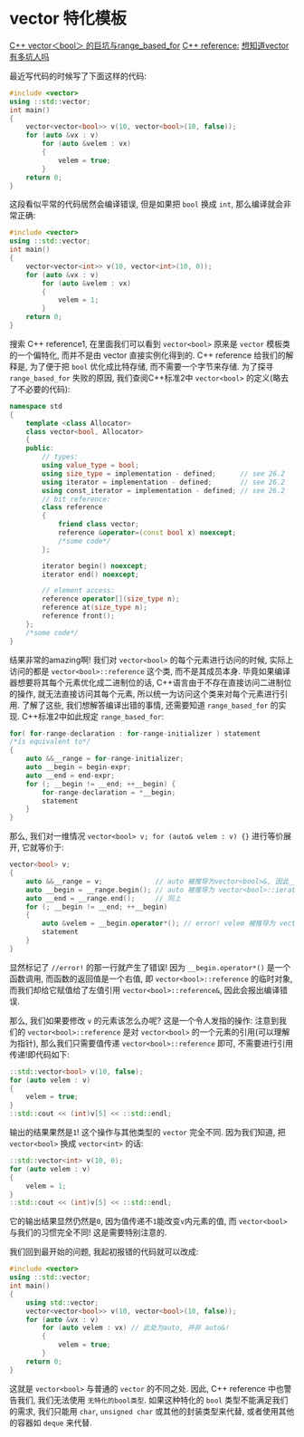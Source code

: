 # vector<bool> 特化模板

[C++ vector＜bool＞ 的巨坑与range_based_for](https://blog.csdn.net/Timothy6/article/details/110688913)
[C++ reference:](http://www.cplusplus.com/reference/vector/vector-bool/)
[想知道vector<bool>有多坑人吗](https://blog.csdn.net/x313695373/article/details/13966573)

最近写代码的时候写了下面这样的代码:

```cpp
#include <vector>
using ::std::vector;
int main()
{
    vector<vector<bool>> v(10, vector<bool>(10, false));
    for (auto &vx : v)
        for (auto &velem : vx)
        {
            velem = true;
        }
    return 0;
}
```

这段看似平常的代码居然会编译错误, 但是如果把 `bool` 换成 `int`, 那么编译就会非常正确:

```cpp
#include <vector>
using ::std::vector;
int main()
{
    vector<vector<int>> v(10, vector<int>(10, 0));
    for (auto &vx : v)
        for (auto &velem : vx)
        {
            velem = 1;
        }
    return 0;
}
```

搜索 C++ reference1, 在里面我们可以看到 `vector<bool>` 原来是 `vector` 模板类的一个偏特化,
而并不是由 vector 直接实例化得到的. C++ reference 给我们的解释是,
为了便于把 `bool` 优化成比特存储, 而不需要一个字节来存储.
为了探寻 `range_based_for` 失败的原因, 我们查阅C++标准2中 `vector<bool>` 的定义(略去了不必要的代码):

```cpp
namespace std
{
    template <class Allocator>
    class vector<bool, Allocator>
    {
    public:
        // types:
        using value_type = bool;
        using size_type = implementation - defined;      // see 26.2
        using iterator = implementation - defined;       // see 26.2
        using const_iterator = implementation - defined; // see 26.2
        // bit reference:
        class reference
        {
            friend class vector;
            reference &operator=(const bool x) noexcept;
            /*some code*/
        };

        iterator begin() noexcept;
        iterator end() noexcept;

        // element access:
        reference operator[](size_type n);
        reference at(size_type n);
        reference front();
    };
    /*some code*/
}
```

结果非常的amazing啊! 我们对 `vector<bool>` 的每个元素进行访问的时候,
实际上访问的都是 `vector<bool>::reference` 这个类, 而不是其成员本身.
毕竟如果编译器想要将其每个元素优化成二进制位的话,
C++语言由于不存在直接访问二进制位的操作, 就无法直接访问其每个元素,
所以统一为访问这个类来对每个元素进行引用.
了解了这些, 我们想解答编译出错的事情, 还需要知道 `range_based_for` 的实现.
C++标准2中如此规定 `range_based_for`:

```cpp
for( for-range-declaration : for-range-initializer ) statement
/*is equivalent to*/
{
    auto &&__range = for-range-initializer;
    auto __begin = begin-expr;
    auto __end = end-expr;
    for (; __begin != __end; ++__begin) {
        for-range-declaration = *__begin;
        statement
    }
}
```

那么, 我们对一维情况 `vector<bool> v; for (auto& velem : v) {}` 进行等价展开, 它就等价于:

```cpp
vector<bool> v;
{
    auto &&__range = v;             // auto 被推导为vector<bool>&, 因此__range为 auto&&&, 即auto&
    auto __begin = __range.begin(); // auto 被推导为 vector<bool>::ierator
    auto __end = __range.end();     // 同上
    for (; __begin != __end; ++__begin)
    {
        auto &velem = __begin.operator*(); // error! velem 被推导为 vector<bool>::reference&
        statement
    }
}
```

显然标记了 `//error!` 的那一行就产生了错误!
因为 `__begin.operator*()` 是一个函数调用,
而函数的返回值是一个右值, 即 `vector<bool>::reference` 的临时对象,
而我们却给它赋值给了左值引用 `vector<bool>::reference&`, 因此会报出编译错误.

那么, 我们如果要修改 `v` 的元素该怎么办呢? 这是一个令人发指的操作:
注意到我们的 `vector<bool>::reference` 是对 `vector<bool>` 的一个元素的引用(可以理解为指针),
那么我们只需要值传递 `vector<bool>::reference` 即可, 不需要进行引用传递!即代码如下:

```cpp
::std::vector<bool> v(10, false);
for (auto velem : v)
{
    velem = true;
}
::std::cout << (int)v[5] << ::std::endl;
```

输出的结果果然是`1`! 这个操作与其他类型的 `vector` 完全不同.
因为我们知道, 把 `vector<bool>` 换成 `vector<int>` 的话:

```cpp
::std::vector<int> v(10, 0);
for (auto velem : v)
{
    velem = 1;
}
::std::cout << (int)v[5] << ::std::endl;
```

它的输出结果显然仍然是`0`, 因为值传递不`1`能改变`v`内元素的值,
而 `vector<bool>` 与我们的习惯完全不同! 这是需要特别注意的.

我们回到最开始的问题, 我起初报错的代码就可以改成:

```cpp
#include <vector>
using ::std::vector;
int main()
{
    using std::vector;
    vector<vector<bool>> v(10, vector<bool>(10, false));
    for (auto &vx : v)
        for (auto velem : vx) // 此处为auto, 并非 auto&!
        {
            velem = true;
        }
    return 0;
}
```

这就是 `vector<bool>` 与普通的 `vector` 的不同之处.
因此, C++ reference 中也警告我们, 我们无法使用 `无特化的bool类型`.
如果这种特化的 `bool` 类型不能满足我们的需求,
我们只能用 `char`, `unsigned char` 或其他的封装类型来代替,
或者使用其他的容器如 `deque` 来代替.
